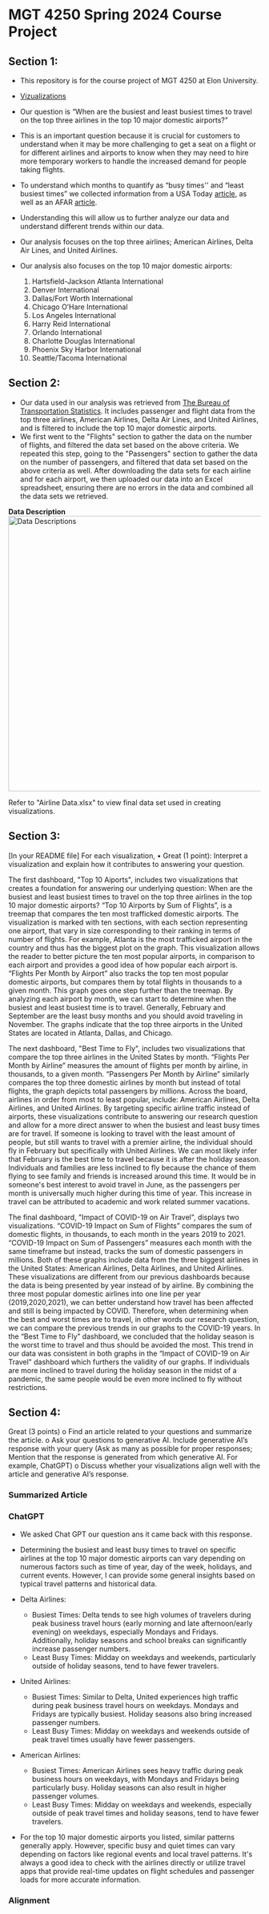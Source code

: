 # MGT 4250 Spring 2024 Course Project

## Section 1: 
 - This repository is for the course project of MGT 4250 at Elon University.
 - [Vizualizations](https://public.tableau.com/views/AirTravelVisuals/Story1?:language=en-US&:sid=&:display_count=n&:origin=viz_share_link) 

 - Our question is “When are the busiest and least busiest times to travel on the top three airlines in the top 10 major domestic airports?”
 - This is an important question because it is crucial for customers to understand when it may be more challenging to get a seat on a flight or for different airlines and airports to know when they may need to hire more temporary workers to handle the increased demand for people taking flights.
  - To understand which months to quantify as “busy times'' and “least busiest times” we collected information from a USA Today [article](https://www.usatoday.com/story/travel/flights/2017/02/28/busiest-times-of-year-to-fly/98484452/#:~:text=Answer%3A%20There%20are%20several%20times%20a%20year%20when,holiday%20season%2C%20from%20mid-December%20into%20the%20new%20year.), as well as an AFAR [article](https://www.afar.com/magazine/tsa-just-had-its-busiest-week-ever#:~:text=According%20to%20the%20TSA%2C%20the%20busiest%20travel%20days,nearly%202.9%20million%20passengers%20passed%20through%20TSA%20checkpoints.).
  - Understanding this will allow us to further analyze our data and understand different trends within our data.
  - Our analysis focuses on the top three airlines; American Airlines, Delta Air Lines, and United Airlines.
  - Our analysis also focuses on the top 10 major domestic airports:
     1. Hartsfield-Jackson Atlanta International
     2. Denver International
     3. Dallas/Fort Worth International
     4. Chicago O’Hare International
     5. Los Angeles International
     6. Harry Reid International
     7. Orlando International
     8. Charlotte Douglas International
     9. Phoenix Sky Harbor International
     10. Seattle/Tacoma International

## Section 2:
- Our data used in our analysis was retrieved from [The Bureau of Transportation Statistics](https://www.bts.gov/topics/airlines-and-airports/quick-links-popular-air-carrier-statistics). It includes passenger and flight data from the top three airlines, American Airlines, Delta Air Lines, and United Airlines, and is filtered to include the top 10 major domestic airports.
- We first went to the "Flights" section to gather the data on the number of flights, and filtered the data set based on the above criteria. We repeated this step, going to the "Passengers" section to gather the data on the number of passengers, and filtered that data set based on the above criteria as well. After downloading the data sets for each airline and for each airport, we then uploaded our data into an Excel spreadsheet, ensuring there are no errors in the data and combined all the data sets we retrieved. 

**Data Description**                                                                                                                                                                                                  
<img width="550" alt="Data Descriptions" src="https://github.com/TCoulter2/MGT4250_AirPorts/assets/168772702/263fa359-4f71-49e9-9a5d-b348c2de17ee">

Refer to "Airline Data.xlsx" to view final data set used in creating visualizations. 


## Section 3:
 [In your README file] For each visualization, 
 • Great (1 point): Interpret a visualization and explain how it contributes to answering 
your question. 

The first dashboard, "Top 10 Aiports", includes two visualizations that creates a foundation for answering our underlying question: When are the busiest and least busiest times to travel on the top three airlines in the top 10 major domestic airports? “Top 10 Airports by Sum of Flights”, is a treemap that compares the ten most trafficked domestic airports. The visualization is marked with ten sections, with each section representing one airport, that vary in size corresponding to their ranking in terms of number of flights. For example, Atlanta is the most trafficked airport in the country and thus has the biggest plot on the graph. This visualization allows the reader to better picture the ten most popular airports, in comparison to each airport and provides a good idea of how popular each airport is. “Flights Per Month by Airport” also tracks the top ten most popular domestic airports, but compares them by total flights in thousands to a given month. This graph goes one step further than the treemap. By analyzing each airport by month, we can start to determine when the busiest and least busiest time is to travel. Generally, February and September are the least busy months and you should avoid traveling in November. The graphs indicate that the top three airports in the United States are located in Atlanta, Dallas, and Chicago.

The next dashboard, "Best Time to Fly", includes two visualizations that compare the top three airlines in the United States by month. “Flights Per Month by Airline” measures the amount of flights per month by airline, in thousands, to a given month. “Passengers Per Month by Airline” similarly compares the top three domestic airlines by month but instead of total flights, the graph depicts total passengers by millions. Across the board, airlines in order from most to least popular, include: American Airlines, Delta Airlines, and United Airlines. By targeting specific airline traffic instead of airports, these visualizations contribute to answering our research question and allow for a more direct answer to when the busiest and least busy times are for travel. If someone is looking to travel with the least amount of people, but still wants to travel with a premier airline, the individual should fly in February but specifically with United Airlines. We can most likely infer that February is the best time to travel because it is after the holiday season. Individuals and families are less inclined to fly because the chance of them flying to see family and friends is increased around this time. It would be in someone's best interest to avoid travel in June, as the passengers per month is universally much higher during this time of year. This increase in travel can be attributed to academic and work related summer vacations.

The final dashboard, "Impact of COVID-19 on Air Travel", displays two visualizations. “COVID-19 Impact on Sum of Flights” compares the sum of domestic flights, in thousands, to each month in the years 2019 to 2021. “COVID-19 Impact on Sum of Passengers” measures each month with the same timeframe but instead, tracks the sum of domestic passengers in millions. Both of these graphs include data from the three biggest airlines in the United States: American Airlines, Delta Airlines, and United Airlines. These visualizations are different from our previous dashboards because the data is being presented by year instead of by airline. By combining the three most popular domestic airlines into one line per year (2019,2020,2021), we can better understand how travel has been affected and still is being impacted by COVID. Therefore, when determining when the best and worst times are to travel, in other words our research question, we can compare the previous trends in our graphs to the COVID-19 years. In the “Best Time to Fly” dashboard, we concluded that the holiday season is the worst time to travel and thus should be avoided the most. This trend in our data was consistent in both graphs in the “Impact of COVID-19 on Air Travel" dashboard which furthers the validity of our graphs. If individuals are more inclined to travel during the holiday season in the midst of a pandemic, the same people would be even more inclined to fly without restrictions.

## Section 4:
Great (3 points) 
 o Find an article related to your questions and summarize the article. 
 o Ask your questions to generative AI. Include generative AI’s response with your query (Ask as many as possible for proper responses; Mention that the response is generated from which generative AI. For example, ChatGPT) 
 o Discuss whether your visualizations align well with the article and generative AI’s response. 

### Summarized Article

### ChatGPT
 - We asked Chat GPT our question ans it came back with this response.
 - Determining the busiest and least busy times to travel on specific airlines at the top 10 major domestic airports can vary depending on numerous factors such as time of year, day of the week, holidays, and current events. However, I can provide some general insights based on typical travel patterns and historical data.

 - Delta Airlines:
   -  Busiest Times: Delta tends to see high volumes of travelers during peak business travel hours (early morning and late afternoon/early evening) on weekdays, especially Mondays and Fridays. Additionally, holiday seasons and school breaks can significantly increase passenger numbers.
   -  Least Busy Times: Midday on weekdays and weekends, particularly outside of holiday seasons, tend to have fewer travelers.
 - United Airlines:
   -  Busiest Times: Similar to Delta, United experiences high traffic during peak business travel hours on weekdays. Mondays and Fridays are typically busiest. Holiday seasons also bring increased passenger numbers.
   -  Least Busy Times: Midday on weekdays and weekends outside of peak travel times usually have fewer passengers.
- American Airlines:
  -  Busiest Times: American Airlines sees heavy traffic during peak business hours on weekdays, with Mondays and Fridays being particularly busy. Holiday seasons can also result in higher passenger volumes.
  - Least Busy Times: Midday on weekdays and weekends, especially outside of peak travel times and holiday seasons, tend to have fewer travelers.
 - For the top 10 major domestic airports you listed, similar patterns generally apply. However, specific busy and quiet times can vary depending on factors like regional events and local travel patterns. It's always a good idea to check with the airlines directly or utilize travel apps that provide real-time updates on flight schedules and passenger loads for more accurate information.

### Alignment
